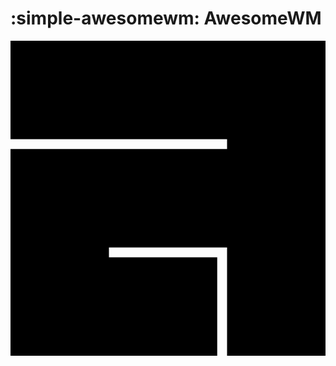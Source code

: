 # :simple-awesomewm: AwesomeWM

<svg role="img" viewBox="0 0 24 24" xmlns="http://www.w3.org/2000/svg"><title>awesomeWM</title><path d="M0 24V8.25h16.5V7.5H0V0h24v24h-7.5v-8.25h-9v.75h8.25V24z"/></svg>